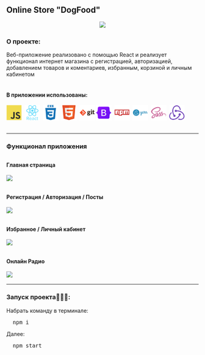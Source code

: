 <h2> Online Store "DogFood" </h2>
<div id="header" align="center">
  <img src="https://media.giphy.com/media/v1.Y2lkPTc5MGI3NjExZGMwMjdhODA5YjQzMDkwYTA0OGU0YTU3MzZlOWFjODY2NmYxZDJjYiZjdD1n/yvgaJzI8Q01Ow/giphy.gif" width="200"/>
</div>
<div>
<h3> О проекте: </h3>
Веб-приложение реализовано c помощью React и реализует функционал интернет магазина с регистрацией, авторизацией, добавлением товаров и коментариев, избранным, корзиной и личным кабинетом
</br>
</br><h4> В приложении использованы: </h4>
</div>
<div>
  <img src="https://github.com/devicons/devicon/blob/master/icons/javascript/javascript-original.svg" title="JavaScript" alt="JavaScript" width="40" height="40"/>&nbsp;
  <img src="https://github.com/devicons/devicon/blob/master/icons/react/react-original-wordmark.svg" title="React" alt="React" width="40" height="40"/>&nbsp;
  <img src="https://github.com/devicons/devicon/blob/master/icons/css3/css3-plain-wordmark.svg"  title="CSS3" alt="CSS" width="40" height="40"/>&nbsp;
  <img src="https://github.com/devicons/devicon/blob/master/icons/html5/html5-original.svg" title="HTML5" alt="HTML" width="40" height="40"/>&nbsp;
  <img src="https://github.com/devicons/devicon/blob/master/icons/git/git-original-wordmark.svg" title="Git" **alt="Git" width="40" height="40"/>
  <img src="https://github.com/devicons/devicon/blob/master/icons/bootstrap/bootstrap-original.svg" title="bootstrap" alt="bootstrap" width="40" height="40"/>&nbsp;
  <img src="https://github.com/devicons/devicon/blob/master/icons/npm/npm-original-wordmark.svg" title="npm" alt="npm" width="40" height="40"/>&nbsp;
  <img src="https://github.com/devicons/devicon/blob/master/icons/yarn/yarn-original-wordmark.svg" title="yarn" alt="yarn" width="40" height="40"/>&nbsp;
  <img src="https://github.com/devicons/devicon/blob/master/icons/sass/sass-original.svg" title="sass" alt="sass" width="40" height="40"/>&nbsp;
  <img src="https://github.com/devicons/devicon/blob/master/icons/redux/redux-original.svg" title="Redux" alt="Redux " width="40" height="40"/>&nbsp;
</div>
</br>

---

<h3> Функционал приложения </h3>

##

<div id="photo">
  <h4>Главная страница</h4>
  <img src="https://github.com/dinarkhusainov/travelblog/blob/master/img%20md/Home.gif" width="700"/>
  
  ##
  
  <h4>Регистрация / Авторизация / Посты</h4>
  <img src="https://github.com/dinarkhusainov/travelblog/blob/master/img%20md/author.gif" width="700"/>
  
  ##
  
  <h4>Избранное / Личный кабинет</h4>
  <img src="https://github.com/dinarkhusainov/travelblog/blob/master/img%20md/favorite.gif" width="700"/>
  
  ##
  
  <h4>Онлайн Радио </h4>
  <img src="https://github.com/dinarkhusainov/travelblog/blob/master/img%20md/radio.gif" width="700"/>
  
</div>


---

<h3> Запуск проекта👨🏼‍💻: </h3>

Набрать команду в терминале:
<pre>
  <span class="pl-s1">npm i</span> 
</pre>

Далее:

<pre>
  <span class="pl-s1">npm start</span> 
</pre>

